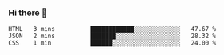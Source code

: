 ### Hi there 👋

<!--START_SECTION:waka-->

```text
HTML   3 mins          ████████████░░░░░░░░░░░░░   47.67 %
JSON   2 mins          ███████░░░░░░░░░░░░░░░░░░   28.32 %
CSS    1 min           ██████░░░░░░░░░░░░░░░░░░░   24.00 %
```

<!--END_SECTION:waka-->


<!--
**AnkelMauCastillo/AnkelMauCastillo** is a ✨ _special_ ✨ repository because its `README.md` (this file) appears on your GitHub profile.

Here are some ideas to get you started:

- 🔭 I’m currently working on ...
- 🌱 I’m currently learning ...
- 👯 I’m looking to collaborate on ...
- 🤔 I’m looking for help with ...
- 💬 Ask me about ...
- 📫 How to reach me: ...
- 😄 Pronouns: ...
- ⚡ Fun fact: ...
-->
